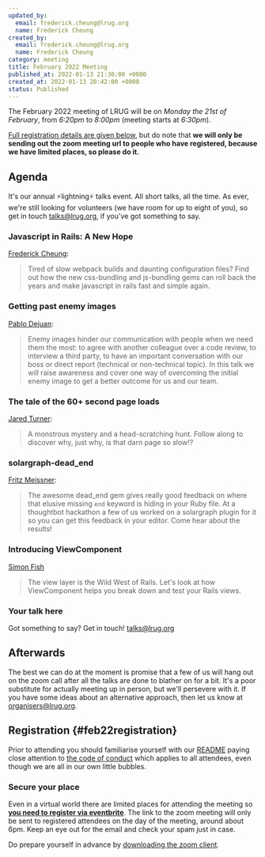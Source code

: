 ```yaml
---
updated_by:
  email: frederick.cheung@lrug.org
  name: Frederick Cheung
created_by:
  email: frederick.cheung@lrug.org
  name: Frederick Cheung
category: meeting
title: February 2022 Meeting
published_at: 2022-01-13 21:30:00 +0000
created_at: 2022-01-13 20:42:00 +0000
status: Published
---
```


The February 2022 meeting of LRUG will be on *Monday the 21st of February*,
from _6:20pm_ to _8:00pm_ (meeting starts at _6:30pm_).

[Full registration details are given below](#feb22registration), but do
note that **we will only be sending out the zoom meeting url to people who
have registered, because we have limited places, so please do it.**

## Agenda

It's our annual ⚡️lightning⚡️ talks event.  All short talks, all the
time.  As ever, we're still looking for volunteers (we have room for up to
eight of you), so get in touch [talks@lrug.org](mailto:talks@lrug.org), if
you've got something to say.


### Javascript in Rails: A New Hope

[Frederick Cheung](https://twitter.com/fglc2):

> Tired of slow webpack builds and daunting configuration files?
> Find out how the new css-bundling and js-bundling gems can roll back the years
> and make javascript in rails fast and simple again.

### Getting past enemy images

[Pablo Dejuan](https://pablo.pm):

> Enemy images hinder our communication with people when we need them
> the most: to agree with another colleague over a code review, to interview
> a third party, to have an important conversation with our boss or direct
> report (technical or non-technical topic).
> In this talk we will raise awareness and cover one way of overcoming the
> initial enemy image to get a better outcome for us and our team.

### The tale of the 60+ second page loads

[Jared Turner](https://www.linkedin.com/in/jaredlt/):

> A monstrous mystery and a head-scratching hunt. Follow along to discover
> why, just why, is that darn page so slow!?

### solargraph-dead_end

[Fritz Meissner](https://twitter.com/fritzmeissner):

> The awesome dead_end gem gives really good feedback on where that elusive
> missing `end` keyword is hiding in your Ruby file.
> At a thoughtbot hackathon a few of us worked on a solargraph plugin
> for it so you can get this feedback in your editor. Come hear about
> the results!

### Introducing ViewComponent

[Simon Fish](https://simon.fish)

> The view layer is the Wild West of Rails. Let's look at how ViewComponent
> helps you break down and test your Rails views.

### Your talk here

Got something to say? Get in touch! [talks@lrug.org](mailto:talks@lrug.org)

## Afterwards

The best we can do at the moment is promise that a few of us will hang out
on the zoom call after all the talks are done to blather on for a bit.
It's a poor substitute for actually meeting up in person, but we'll
persevere with it.  If you have some ideas about an alternative approach,
then let us know at [organisers@lrug.org](mailto:organisers@lrug.org).

## Registration {#feb22registration}

Prior to attending you should familiarise yourself with our
[README](http://readme.lrug.org/) paying close attention to [the code of
conduct](http://readme.lrug.org/#code-of-conduct) which applies to all
attendees, even though we are all in our own little bubbles.

### Secure your place

Even in a virtual world there are limited places for attending the
meeting so **[you need to register via eventbrite][feb2022-eventbrite]**.
The link to the zoom meeting will only be sent to registered attendees on
the day of the meeting, around about 6pm. Keep an eye out for the email
and check your spam just in case.

Do prepare yourself in advance by [downloading the zoom
client](https://zoom.us/support/download).

[feb2022-eventbrite]: https://www.eventbrite.com/e/lrug-february-2022-tickets-244320267497
